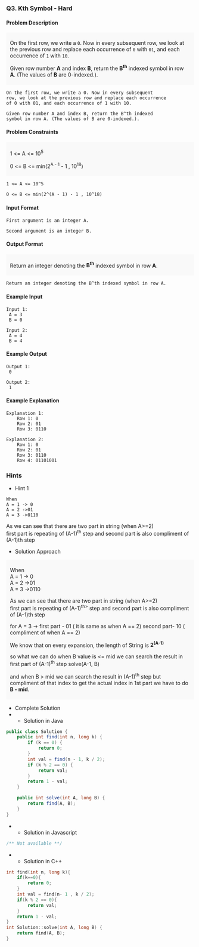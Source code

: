 ### Q3. Kth Symbol - Hard
#### Problem Description
<div style="background-color: #f9f9f9; padding: 5px 10px;">
    <p>On the first row, we write a <code>0</code>. Now in 
    every subsequent row, we look at the previous row and 
    replace each occurrence of <code>0</code> 
    with <code>01</code>, and each occurrence of <code>1</code> 
    with <code>10</code>.</p>
    <p>Given row number <strong>A</strong> and index 
    <strong>B</strong>, return the 
    <strong>B<sup>th</sup></strong> indexed symbol in 
    row <strong>A</strong>. (The values of 
    <strong>B</strong> are 0-indexed.).
    </p>
</div>

```text
On the first row, we write a 0. Now in every subsequent 
row, we look at the previous row and replace each occurrence 
of 0 with 01, and each occurrence of 1 with 10.

Given row number A and index B, return the B^th indexed 
symbol in row A. (The values of B are 0-indexed.).
```
#### Problem Constraints
<div style="background-color: #f9f9f9; padding: 5px 10px;">
    <p>1 &lt;= A &lt;= 10<sup>5</sup></p><p></p><p></p><p></p>
    <p>0 &lt;= B &lt;= min(2<sup>A - 1</sup> - 1 , 10<sup>18</sup>)</p>
</div>

```text
1 <= A <= 10^5

0 <= B <= min(2^(A - 1) - 1 , 10^18)
```
#### Input Format
```text
First argument is an integer A.

Second argument is an integer B.
```
#### Output Format
<div style="background-color: #f9f9f9; padding: 5px 10px;">
    <p>Return an integer denoting the 
    <strong>B<sup>th</sup></strong> indexed symbol in row 
    <strong>A</strong>.</p>
</div>

```text
Return an integer denoting the B^th indexed symbol in row A.
```
#### Example Input
```text
Input 1:
 A = 3
 B = 0

Input 2:
 A = 4
 B = 4
```
#### Example Output
```text
Output 1:
 0

Output 2:
 1
```
#### Example Explanation
```text
Explanation 1:
    Row 1: 0
    Row 2: 01
    Row 3: 0110

Explanation 2:
    Row 1: 0
    Row 2: 01
    Row 3: 0110
    Row 4: 01101001
```
### Hints
* Hint 1
```text
When
A = 1 -> 0
A = 2 ->01
A = 3 ->0110
```

<p>As we can see that there are two part in string (when A&gt;=2)<br>
first part is repeating of (A-1)<sup>th</sup> step and 
second part is also compliment of (A-1)th step</p>

* Solution Approach
<div style="background-color: #f9f9f9; padding: 5px 10px;">
    <p>When<br>
    A = 1 -&gt; 0<br>
    A = 2 -&gt;01<br>
    A = 3 -&gt;0110</p>
    <p>As we can see that there are two part in 
    string (when A&gt;=2)<br>
    first part is repeating of (A-1)<sup>th&gt;</sup> 
    step and second part is also compliment of (A-1)th step</p>
    <p>for A = 3 -&gt; first part - 01 ( it is same 
    as when A == 2) second part- 10 ( compliment of 
    when A == 2)</p>
    <p>We know that on every expansion, the length of 
    String is <strong>2<sup>(A-1)</sup></strong></p>
    <p>so what we can do when B value is &lt;= mid we 
    can search the result in first part 
    of (A-1)<sup>th</sup> step solve(A-1, B)</p>
    <p>and when B &gt; mid we can search the result 
    in (A-1)<sup>th</sup> step but compliment of that 
    index to get the actual index in 1st part we have 
    to do <strong>B - mid</strong>.</p>
</div>

* Complete Solution
* * Solution in Java
```java
public class Solution {
    public int find(int n, long k) {
        if (k == 0) {
            return 0;
        }
        int val = find(n - 1, k / 2);
        if (k % 2 == 0) {
            return val;
        }
        return 1 - val;
    }

    public int solve(int A, long B) {
        return find(A, B);
    }
}
```
* * Solution in Javascript
```javascript
/** Not available **/
```
* * Solution in C++
```cpp
int find(int n, long k){
 	if(k==0){
		return 0;
 	}
	int val = find(n- 1 , k / 2);
	if(k % 2 == 0){
		return val;
	}
	return 1 - val;
}
int Solution::solve(int A, long B) {
	return find(A, B);
}
```

